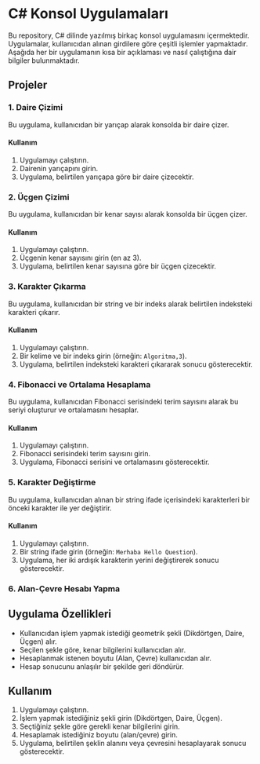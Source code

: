 # C# Konsol Uygulamaları

Bu repository, C# dilinde yazılmış birkaç konsol uygulamasını içermektedir. Uygulamalar, kullanıcıdan alınan girdilere göre çeşitli işlemler yapmaktadır. Aşağıda her bir uygulamanın kısa bir açıklaması ve nasıl çalıştığına dair bilgiler bulunmaktadır.

## Projeler

### 1. Daire Çizimi

Bu uygulama, kullanıcıdan bir yarıçap alarak konsolda bir daire çizer.

#### Kullanım
1. Uygulamayı çalıştırın.
2. Dairenin yarıçapını girin.
3. Uygulama, belirtilen yarıçapa göre bir daire çizecektir.

### 2. Üçgen Çizimi

Bu uygulama, kullanıcıdan bir kenar sayısı alarak konsolda bir üçgen çizer.

#### Kullanım
1. Uygulamayı çalıştırın.
2. Üçgenin kenar sayısını girin (en az 3).
3. Uygulama, belirtilen kenar sayısına göre bir üçgen çizecektir.

### 3. Karakter Çıkarma

Bu uygulama, kullanıcıdan bir string ve bir indeks alarak belirtilen indeksteki karakteri çıkarır.

#### Kullanım
1. Uygulamayı çalıştırın.
2. Bir kelime ve bir indeks girin (örneğin: `Algoritma,3`).
3. Uygulama, belirtilen indeksteki karakteri çıkararak sonucu gösterecektir.

### 4. Fibonacci ve Ortalama Hesaplama

Bu uygulama, kullanıcıdan Fibonacci serisindeki terim sayısını alarak bu seriyi oluşturur ve ortalamasını hesaplar.

#### Kullanım
1. Uygulamayı çalıştırın.
2. Fibonacci serisindeki terim sayısını girin.
3. Uygulama, Fibonacci serisini ve ortalamasını gösterecektir.
 
### 5. Karakter Değiştirme

Bu uygulama, kullanıcıdan alınan bir string ifade içerisindeki karakterleri bir önceki karakter ile yer değiştirir.

#### Kullanım
1. Uygulamayı çalıştırın.
2. Bir string ifade girin (örneğin: `Merhaba Hello Question`).
3. Uygulama, her iki ardışık karakterin yerini değiştirerek sonucu gösterecektir.

### 6. Alan-Çevre Hesabı Yapma

## Uygulama Özellikleri
- Kullanıcıdan işlem yapmak istediği geometrik şekli (Dikdörtgen, Daire, Üçgen) alır.
- Seçilen şekle göre, kenar bilgilerini kullanıcıdan alır.
- Hesaplanmak istenen boyutu (Alan, Çevre) kullanıcıdan alır.
- Hesap sonucunu anlaşılır bir şekilde geri döndürür.

## Kullanım
1. Uygulamayı çalıştırın.
2. İşlem yapmak istediğiniz şekli girin (Dikdörtgen, Daire, Üçgen).
3. Seçtiğiniz şekle göre gerekli kenar bilgilerini girin.
4. Hesaplamak istediğiniz boyutu (alan/çevre) girin.
5. Uygulama, belirtilen şeklin alanını veya çevresini hesaplayarak sonucu gösterecektir.



